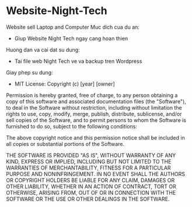 # Website-Night-Tech
Website sell Laptop and Computer
Muc dich cua du an:
  - Giup Website Night Tech ngay cang hoan thien
    
Huong dan va cai dat su dung:
  - Tai file web Night Tech ve va backup tren Wordpress
    
Giay phep su dung:
  - MIT License:
Copyright (c) [year] [owner]

Permission is hereby granted, free of charge, to any person obtaining a copy of this software and associated documentation files (the "Software"), to deal in the Software without restriction, including without limitation the rights to use, copy, modify, merge, publish, distribute, sublicense, and/or sell copies of the Software, and to permit persons to whom the Software is furnished to do so, subject to the following conditions:

The above copyright notice and this permission notice shall be included in all copies or substantial portions of the Software.

THE SOFTWARE IS PROVIDED "AS IS", WITHOUT WARRANTY OF ANY KIND, EXPRESS OR IMPLIED, INCLUDING BUT NOT LIMITED TO THE WARRANTIES OF MERCHANTABILITY, FITNESS FOR A PARTICULAR PURPOSE AND NONINFRINGEMENT. IN NO EVENT SHALL THE AUTHORS OR COPYRIGHT HOLDERS BE LIABLE FOR ANY CLAIM, DAMAGES OR OTHER LIABILITY, WHETHER IN AN ACTION OF CONTRACT, TORT OR OTHERWISE, ARISING FROM, OUT OF OR IN CONNECTION WITH THE SOFTWARE OR THE USE OR OTHER DEALINGS IN THE SOFTWARE.

